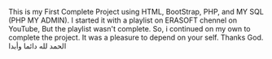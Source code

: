 This is my First Complete Project using HTML, BootStrap, PHP, and MY SQL (PHP MY ADMIN).
I started it with a playlist on ERASOFT chennel on YouTube, But the playlist wasn't complete.
So, i continued on my own to complete the project.
It was a pleasure to depend on your self.
Thanks God.
الحمد لله دائما وأبدا
